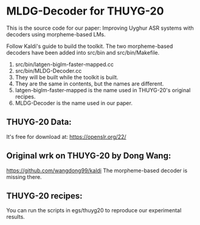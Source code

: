 MLDG-Decoder for THUYG-20
================================
This is the source code for our paper: Improving Uyghur ASR systems with decoders using morpheme-based LMs. 

Follow Kaldi's guide to build the toolkit. 
The two morpheme-based decoders have been added into src/bin and src/bin/Makefile.
1. src/bin/latgen-biglm-faster-mapped.cc
2. src/bin/MLDG-Decoder.cc
3. They will be built while the toolkit is built. 
4. They are the same in contents, but the names are different.
5. latgen-biglm-faster-mapped is the name used in THUYG-20's original recipes.
6. MLDG-Decoder is the name used in our paper.

THUYG-20 Data:
--------------------------
It's free for download at: https://openslr.org/22/

Original wrk on THUYG-20 by Dong Wang:
------------------------------------
https://github.com/wangdong99/kaldi
The morpheme-based decoder is missing there.


THUYG-20 recipes:
------------------------------------
You can run the scripts in egs/thuyg20 to reproduce our experimental results.
